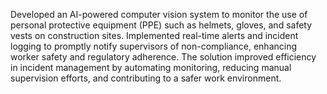 Developed an AI-powered computer vision system to monitor the use of personal protective equipment (PPE) such as helmets, gloves, and safety vests on construction sites. 
Implemented real-time alerts and incident logging to promptly notify supervisors of non-compliance, enhancing worker safety and regulatory adherence. 
The solution improved efficiency in incident management by automating monitoring, reducing manual supervision efforts, and contributing to a safer work environment.
